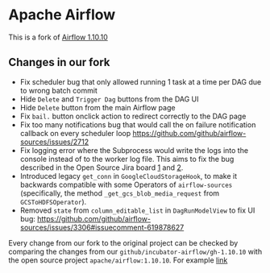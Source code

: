 <!--
Licensed to the Apache Software Foundation (ASF) under one
or more contributor license agreements.  See the NOTICE file
distributed with this work for additional information
regarding copyright ownership.  The ASF licenses this file
to you under the Apache License, Version 2.0 (the
"License"); you may not use this file except in compliance
with the License.  You may obtain a copy of the License at

  http://www.apache.org/licenses/LICENSE-2.0

Unless required by applicable law or agreed to in writing,
software distributed under the License is distributed on an
"AS IS" BASIS, WITHOUT WARRANTIES OR CONDITIONS OF ANY
KIND, either express or implied.  See the License for the
specific language governing permissions and limitations
under the License.
-->

# Apache Airflow

This is a fork of [Airflow 1.10.10](https://github.com/apache/airflow/tree/1.10.10)

## Changes in our fork

- Fix scheduler bug that only allowed running 1 task at a time per DAG due to wrong batch commit
- Hide `Delete` and `Trigger Dag` buttons from the DAG UI
- Hide `Delete` button from the main Airflow page
- Fix `bail.` button onclick action to redirect correctly to the DAG page
- Fix too many notifications bug that would call the on failure notification callback on every scheduler loop https://github.com/github/airflow-sources/issues/2712
- Fix logging error where the Subprocess would write the logs into the console instead of to the worker log file. This aims to fix the bug described in the Open Source Jira board [1](https://issues.apache.org/jira/browse/AIRFLOW-7030) and [2](https://issues.apache.org/jira/browse/AIRFLOW-6904).
- Introduced legacy `get_conn` in `GoogleCloudStorageHook`, to make it backwards compatible with some Operators of `airflow-sources` (specifically, the method `_get_gcs_blob_media_request` from `GCSToHDFSOperator`).
- Removed `state` from `column_editable_list` in `DagRunModelView` to fix UI bug: https://github.com/github/airflow-sources/issues/3306#issuecomment-619878627

Every change from our fork to the original project can be checked by comparing the
changes from our `github/incubator-airflow/gh-1.10.10` with the open source project
`apache/airflow:1.10.10`. For example [link](https://github.com/apache/airflow/compare/1.10.10...github:gh-1.10.10?expand=1)
